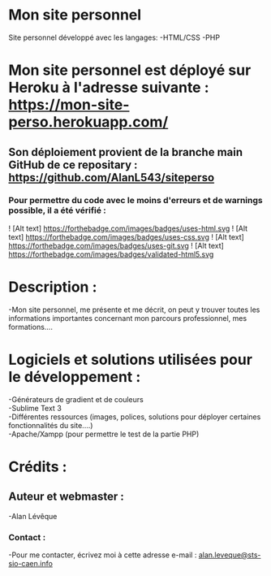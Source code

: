 # Mon site personnel
Site personnel développé avec les langages: 
-HTML/CSS
-PHP
# Mon site personnel est déployé sur Heroku à l'adresse suivante : https://mon-site-perso.herokuapp.com/
## Son déploiement provient de la branche main GitHub de ce repositary : https://github.com/AlanL543/siteperso
### Pour permettre du code avec le moins d'erreurs et de warnings possible, il a été vérifié : 
! [Alt text] https://forthebadge.com/images/badges/uses-html.svg
! [Alt text] https://forthebadge.com/images/badges/uses-css.svg
! [Alt text] https://forthebadge.com/images/badges/uses-git.svg
! [Alt text] https://forthebadge.com/images/badges/validated-html5.svg
# Description : 
-Mon site personnel, me présente et me décrit, on peut y trouver toutes les informations importantes concernant mon parcours professionnel, mes formations....
# Logiciels et solutions utilisées pour le développement : 
-Générateurs de gradient et de couleurs  
-Sublime Text 3  
-Différentes ressources (images, polices, solutions pour déployer certaines fonctionnalités du site....)  
-Apache/Xampp (pour permettre le test de la partie PHP)  
# Crédits : 
## Auteur et webmaster : 
-Alan Lévêque
### Contact : 
-Pour me contacter, écrivez moi à cette adresse e-mail : alan.leveque@sts-sio-caen.info 